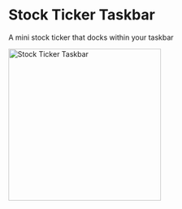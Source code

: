 # Stock Ticker Taskbar

A mini stock ticker that docks within your taskbar

<img width="300" alt="Stock Ticker Taskbar"
src="https://cloud.githubusercontent.com/assets/656630/21597751/e1860034-d11d-11e6-8bfd-72cd2b94dd08.gif" />

